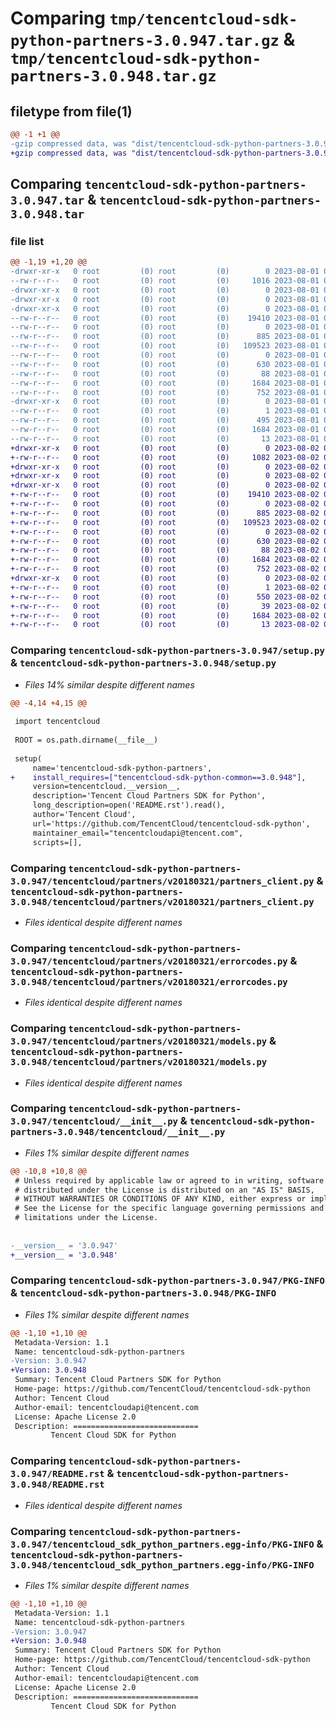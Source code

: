 # Comparing `tmp/tencentcloud-sdk-python-partners-3.0.947.tar.gz` & `tmp/tencentcloud-sdk-python-partners-3.0.948.tar.gz`

## filetype from file(1)

```diff
@@ -1 +1 @@
-gzip compressed data, was "dist/tencentcloud-sdk-python-partners-3.0.947.tar", last modified: Tue Aug  1 00:53:28 2023, max compression
+gzip compressed data, was "dist/tencentcloud-sdk-python-partners-3.0.948.tar", last modified: Wed Aug  2 00:35:04 2023, max compression
```

## Comparing `tencentcloud-sdk-python-partners-3.0.947.tar` & `tencentcloud-sdk-python-partners-3.0.948.tar`

### file list

```diff
@@ -1,19 +1,20 @@
-drwxr-xr-x   0 root         (0) root         (0)        0 2023-08-01 00:53:28.000000 tencentcloud-sdk-python-partners-3.0.947/
--rw-r--r--   0 root         (0) root         (0)     1016 2023-08-01 00:53:28.000000 tencentcloud-sdk-python-partners-3.0.947/setup.py
-drwxr-xr-x   0 root         (0) root         (0)        0 2023-08-01 00:53:28.000000 tencentcloud-sdk-python-partners-3.0.947/tencentcloud/
-drwxr-xr-x   0 root         (0) root         (0)        0 2023-08-01 00:53:28.000000 tencentcloud-sdk-python-partners-3.0.947/tencentcloud/partners/
-drwxr-xr-x   0 root         (0) root         (0)        0 2023-08-01 00:53:28.000000 tencentcloud-sdk-python-partners-3.0.947/tencentcloud/partners/v20180321/
--rw-r--r--   0 root         (0) root         (0)    19410 2023-08-01 00:53:28.000000 tencentcloud-sdk-python-partners-3.0.947/tencentcloud/partners/v20180321/partners_client.py
--rw-r--r--   0 root         (0) root         (0)        0 2023-08-01 00:53:28.000000 tencentcloud-sdk-python-partners-3.0.947/tencentcloud/partners/v20180321/__init__.py
--rw-r--r--   0 root         (0) root         (0)      885 2023-08-01 00:53:28.000000 tencentcloud-sdk-python-partners-3.0.947/tencentcloud/partners/v20180321/errorcodes.py
--rw-r--r--   0 root         (0) root         (0)   109523 2023-08-01 00:53:28.000000 tencentcloud-sdk-python-partners-3.0.947/tencentcloud/partners/v20180321/models.py
--rw-r--r--   0 root         (0) root         (0)        0 2023-08-01 00:53:28.000000 tencentcloud-sdk-python-partners-3.0.947/tencentcloud/partners/__init__.py
--rw-r--r--   0 root         (0) root         (0)      630 2023-08-01 00:53:28.000000 tencentcloud-sdk-python-partners-3.0.947/tencentcloud/__init__.py
--rw-r--r--   0 root         (0) root         (0)       88 2023-08-01 00:53:28.000000 tencentcloud-sdk-python-partners-3.0.947/setup.cfg
--rw-r--r--   0 root         (0) root         (0)     1684 2023-08-01 00:53:28.000000 tencentcloud-sdk-python-partners-3.0.947/PKG-INFO
--rw-r--r--   0 root         (0) root         (0)      752 2023-08-01 00:53:28.000000 tencentcloud-sdk-python-partners-3.0.947/README.rst
-drwxr-xr-x   0 root         (0) root         (0)        0 2023-08-01 00:53:28.000000 tencentcloud-sdk-python-partners-3.0.947/tencentcloud_sdk_python_partners.egg-info/
--rw-r--r--   0 root         (0) root         (0)        1 2023-08-01 00:53:28.000000 tencentcloud-sdk-python-partners-3.0.947/tencentcloud_sdk_python_partners.egg-info/dependency_links.txt
--rw-r--r--   0 root         (0) root         (0)      495 2023-08-01 00:53:28.000000 tencentcloud-sdk-python-partners-3.0.947/tencentcloud_sdk_python_partners.egg-info/SOURCES.txt
--rw-r--r--   0 root         (0) root         (0)     1684 2023-08-01 00:53:28.000000 tencentcloud-sdk-python-partners-3.0.947/tencentcloud_sdk_python_partners.egg-info/PKG-INFO
--rw-r--r--   0 root         (0) root         (0)       13 2023-08-01 00:53:28.000000 tencentcloud-sdk-python-partners-3.0.947/tencentcloud_sdk_python_partners.egg-info/top_level.txt
+drwxr-xr-x   0 root         (0) root         (0)        0 2023-08-02 00:35:04.000000 tencentcloud-sdk-python-partners-3.0.948/
+-rw-r--r--   0 root         (0) root         (0)     1082 2023-08-02 00:35:04.000000 tencentcloud-sdk-python-partners-3.0.948/setup.py
+drwxr-xr-x   0 root         (0) root         (0)        0 2023-08-02 00:35:04.000000 tencentcloud-sdk-python-partners-3.0.948/tencentcloud/
+drwxr-xr-x   0 root         (0) root         (0)        0 2023-08-02 00:35:04.000000 tencentcloud-sdk-python-partners-3.0.948/tencentcloud/partners/
+drwxr-xr-x   0 root         (0) root         (0)        0 2023-08-02 00:35:04.000000 tencentcloud-sdk-python-partners-3.0.948/tencentcloud/partners/v20180321/
+-rw-r--r--   0 root         (0) root         (0)    19410 2023-08-02 00:35:04.000000 tencentcloud-sdk-python-partners-3.0.948/tencentcloud/partners/v20180321/partners_client.py
+-rw-r--r--   0 root         (0) root         (0)        0 2023-08-02 00:35:04.000000 tencentcloud-sdk-python-partners-3.0.948/tencentcloud/partners/v20180321/__init__.py
+-rw-r--r--   0 root         (0) root         (0)      885 2023-08-02 00:35:04.000000 tencentcloud-sdk-python-partners-3.0.948/tencentcloud/partners/v20180321/errorcodes.py
+-rw-r--r--   0 root         (0) root         (0)   109523 2023-08-02 00:35:04.000000 tencentcloud-sdk-python-partners-3.0.948/tencentcloud/partners/v20180321/models.py
+-rw-r--r--   0 root         (0) root         (0)        0 2023-08-02 00:35:04.000000 tencentcloud-sdk-python-partners-3.0.948/tencentcloud/partners/__init__.py
+-rw-r--r--   0 root         (0) root         (0)      630 2023-08-02 00:35:04.000000 tencentcloud-sdk-python-partners-3.0.948/tencentcloud/__init__.py
+-rw-r--r--   0 root         (0) root         (0)       88 2023-08-02 00:35:04.000000 tencentcloud-sdk-python-partners-3.0.948/setup.cfg
+-rw-r--r--   0 root         (0) root         (0)     1684 2023-08-02 00:35:04.000000 tencentcloud-sdk-python-partners-3.0.948/PKG-INFO
+-rw-r--r--   0 root         (0) root         (0)      752 2023-08-02 00:35:04.000000 tencentcloud-sdk-python-partners-3.0.948/README.rst
+drwxr-xr-x   0 root         (0) root         (0)        0 2023-08-02 00:35:04.000000 tencentcloud-sdk-python-partners-3.0.948/tencentcloud_sdk_python_partners.egg-info/
+-rw-r--r--   0 root         (0) root         (0)        1 2023-08-02 00:35:04.000000 tencentcloud-sdk-python-partners-3.0.948/tencentcloud_sdk_python_partners.egg-info/dependency_links.txt
+-rw-r--r--   0 root         (0) root         (0)      550 2023-08-02 00:35:04.000000 tencentcloud-sdk-python-partners-3.0.948/tencentcloud_sdk_python_partners.egg-info/SOURCES.txt
+-rw-r--r--   0 root         (0) root         (0)       39 2023-08-02 00:35:04.000000 tencentcloud-sdk-python-partners-3.0.948/tencentcloud_sdk_python_partners.egg-info/requires.txt
+-rw-r--r--   0 root         (0) root         (0)     1684 2023-08-02 00:35:04.000000 tencentcloud-sdk-python-partners-3.0.948/tencentcloud_sdk_python_partners.egg-info/PKG-INFO
+-rw-r--r--   0 root         (0) root         (0)       13 2023-08-02 00:35:04.000000 tencentcloud-sdk-python-partners-3.0.948/tencentcloud_sdk_python_partners.egg-info/top_level.txt
```

### Comparing `tencentcloud-sdk-python-partners-3.0.947/setup.py` & `tencentcloud-sdk-python-partners-3.0.948/setup.py`

 * *Files 14% similar despite different names*

```diff
@@ -4,14 +4,15 @@
 
 import tencentcloud
 
 ROOT = os.path.dirname(__file__)
 
 setup(
     name='tencentcloud-sdk-python-partners',
+    install_requires=["tencentcloud-sdk-python-common==3.0.948"],
     version=tencentcloud.__version__,
     description='Tencent Cloud Partners SDK for Python',
     long_description=open('README.rst').read(),
     author='Tencent Cloud',
     url='https://github.com/TencentCloud/tencentcloud-sdk-python',
     maintainer_email="tencentcloudapi@tencent.com",
     scripts=[],
```

### Comparing `tencentcloud-sdk-python-partners-3.0.947/tencentcloud/partners/v20180321/partners_client.py` & `tencentcloud-sdk-python-partners-3.0.948/tencentcloud/partners/v20180321/partners_client.py`

 * *Files identical despite different names*

### Comparing `tencentcloud-sdk-python-partners-3.0.947/tencentcloud/partners/v20180321/errorcodes.py` & `tencentcloud-sdk-python-partners-3.0.948/tencentcloud/partners/v20180321/errorcodes.py`

 * *Files identical despite different names*

### Comparing `tencentcloud-sdk-python-partners-3.0.947/tencentcloud/partners/v20180321/models.py` & `tencentcloud-sdk-python-partners-3.0.948/tencentcloud/partners/v20180321/models.py`

 * *Files identical despite different names*

### Comparing `tencentcloud-sdk-python-partners-3.0.947/tencentcloud/__init__.py` & `tencentcloud-sdk-python-partners-3.0.948/tencentcloud/__init__.py`

 * *Files 1% similar despite different names*

```diff
@@ -10,8 +10,8 @@
 # Unless required by applicable law or agreed to in writing, software
 # distributed under the License is distributed on an "AS IS" BASIS,
 # WITHOUT WARRANTIES OR CONDITIONS OF ANY KIND, either express or implied.
 # See the License for the specific language governing permissions and
 # limitations under the License.
 
 
-__version__ = '3.0.947'
+__version__ = '3.0.948'
```

### Comparing `tencentcloud-sdk-python-partners-3.0.947/PKG-INFO` & `tencentcloud-sdk-python-partners-3.0.948/PKG-INFO`

 * *Files 1% similar despite different names*

```diff
@@ -1,10 +1,10 @@
 Metadata-Version: 1.1
 Name: tencentcloud-sdk-python-partners
-Version: 3.0.947
+Version: 3.0.948
 Summary: Tencent Cloud Partners SDK for Python
 Home-page: https://github.com/TencentCloud/tencentcloud-sdk-python
 Author: Tencent Cloud
 Author-email: tencentcloudapi@tencent.com
 License: Apache License 2.0
 Description: ============================
         Tencent Cloud SDK for Python
```

### Comparing `tencentcloud-sdk-python-partners-3.0.947/README.rst` & `tencentcloud-sdk-python-partners-3.0.948/README.rst`

 * *Files identical despite different names*

### Comparing `tencentcloud-sdk-python-partners-3.0.947/tencentcloud_sdk_python_partners.egg-info/PKG-INFO` & `tencentcloud-sdk-python-partners-3.0.948/tencentcloud_sdk_python_partners.egg-info/PKG-INFO`

 * *Files 1% similar despite different names*

```diff
@@ -1,10 +1,10 @@
 Metadata-Version: 1.1
 Name: tencentcloud-sdk-python-partners
-Version: 3.0.947
+Version: 3.0.948
 Summary: Tencent Cloud Partners SDK for Python
 Home-page: https://github.com/TencentCloud/tencentcloud-sdk-python
 Author: Tencent Cloud
 Author-email: tencentcloudapi@tencent.com
 License: Apache License 2.0
 Description: ============================
         Tencent Cloud SDK for Python
```


